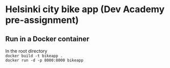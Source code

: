 # Helsinki city bike app (Dev Academy pre-assignment)

## Run in a Docker container

In the root directory\
`docker build -t bikeapp .`\
`docker run -d -p 8000:8000 bikeapp`
